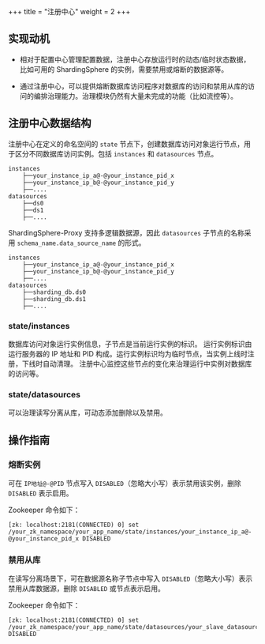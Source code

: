 +++
title = "注册中心"
weight = 2
+++

## 实现动机

- 相对于配置中心管理配置数据，注册中心存放运行时的动态/临时状态数据，比如可用的 ShardingSphere 的实例，需要禁用或熔断的数据源等。

- 通过注册中心，可以提供熔断数据库访问程序对数据库的访问和禁用从库的访问的编排治理能力。治理模块仍然有大量未完成的功能（比如流控等）。

## 注册中心数据结构

注册中心在定义的命名空间的 `state` 节点下，创建数据库访问对象运行节点，用于区分不同数据库访问实例。包括 `instances` 和 `datasources` 节点。

```
instances
    ├──your_instance_ip_a@-@your_instance_pid_x
    ├──your_instance_ip_b@-@your_instance_pid_y
    ├──....
datasources
    ├──ds0
    ├──ds1
    ├──....
```

ShardingSphere-Proxy 支持多逻辑数据源，因此 `datasources` 子节点的名称采用 `schema_name.data_source_name` 的形式。

```
instances
    ├──your_instance_ip_a@-@your_instance_pid_x
    ├──your_instance_ip_b@-@your_instance_pid_y
    ├──....
datasources
    ├──sharding_db.ds0
    ├──sharding_db.ds1
    ├──....
```

### state/instances

数据库访问对象运行实例信息，子节点是当前运行实例的标识。
运行实例标识由运行服务器的 IP 地址和 PID 构成。运行实例标识均为临时节点，当实例上线时注册，下线时自动清理。
注册中心监控这些节点的变化来治理运行中实例对数据库的访问等。

### state/datasources

可以治理读写分离从库，可动态添加删除以及禁用。

## 操作指南

### 熔断实例

可在 `IP地址@-@PID` 节点写入 `DISABLED`（忽略大小写）表示禁用该实例，删除 `DISABLED` 表示启用。

Zookeeper 命令如下：

```
[zk: localhost:2181(CONNECTED) 0] set /your_zk_namespace/your_app_name/state/instances/your_instance_ip_a@-@your_instance_pid_x DISABLED
```

### 禁用从库

在读写分离场景下，可在数据源名称子节点中写入 `DISABLED`（忽略大小写）表示禁用从库数据源，删除 `DISABLED` 或节点表示启用。

Zookeeper 命令如下：

```
[zk: localhost:2181(CONNECTED) 0] set /your_zk_namespace/your_app_name/state/datasources/your_slave_datasource_name DISABLED
```

